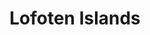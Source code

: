 ---
layout: photography
title:  "Lofoten Islands"
region: "Norway"
year: "2022-24"
id: lofoten
intro: "Both times I've been to Lofoten the weather has been... changeable... but the few days there was good weather showed me just how beautiful&nbsp;it&nbsp;is."
seo:
  title: "Travel Photography - Lofoten Islands"
  description: "Photography from around the Lofoten Islands, Norway including Henningsvær, Sørvågen and Hamnøy"
  image:
    url: "Lofoten-011.jpg"
    alt: "Kerry on Haukland Beach"
hero:
  url: "Lofoten-003.jpg"
  alt: "Hamnøy and Festhaeltinden"
  location: hamnoy
thumb:
  - url: "Lofoten-001.jpg"
    alt: "Road to Henningsvær"
  - url: "Lofoten-059.jpg"
    alt: "Howard in Sakrisøya"
---
